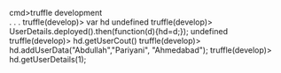 cmd>truffle development <br>
.
.
.
truffle(develop)> var hd
undefined
truffle(develop)> UserDetails.deployed().then(function(d){hd=d;});
undefined
truffle(develop)> hd.getUserCout()
truffle(develop)> hd.addUserData("Abdullah","Pariyani", "Ahmedabad");
truffle(develop)> hd.getUserDetails(1);
